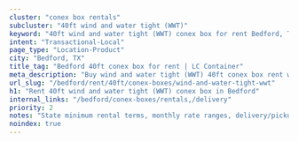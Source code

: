 ```yaml
---
cluster: "conex box rentals"
subcluster: "40ft wind and water tight (WWT)"
keyword: "40ft wind and water tight (WWT) conex box for rent Bedford, TX"
intent: "Transactional-Local"
page_type: "Location-Product"
city: "Bedford, TX"
title_tag: "Bedford 40ft conex box for rent | LC Container"
meta_description: "Buy wind and water tight (WWT) 40ft conex box rent with local delivery in Bedford, TX. LC Container — local Since 2003. Request a fast quote today."
url_slug: "/bedford/rent/40ft/conex-boxes/wind-and-water-tight-wwt"
h1: "Rent 40ft wind and water tight (WWT) conex box in Bedford"
internal_links: "/bedford/conex-boxes/rentals,/delivery"
priority: 2
notes: "State minimum rental terms, monthly rate ranges, delivery/pickup fees, service area."
noindex: true
---
```


<!-- TODO: Add unique city/inventory copy, images, and internal links here. -->
